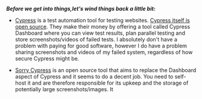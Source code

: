  ***Before we get into things,let's wind things back a little bit:***

- [Cypress](https://www.cypress.io/) is a test automation tool for testing websites.
[Cypress itself is open source](https://github.com/cypress-io/cypress). They make their money by offering a tool called  Cypress Dashboard where you can view test results, plan parallel testing and store screenshots/videos of failed tests. I absolutely don't have a problem with paying for good software, however I do have a problem sharing screenshots and videos of my failed system, regardless of how secure Cypress might be.

- [Sorry Cypress](https://sorry-cypress.dev/) is an open source tool that aims to replace the Dashboard aspect of Cypress and it seems to do a decent job. You need to self-host it and are therefore responsible for its upkeep and the storage of potentially large screenshots/images. It 